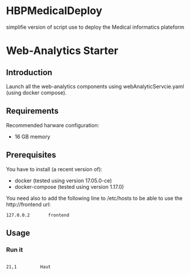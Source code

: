 # HBPMedicalDeploy
simplifie version of script use to deploy the Medical informatics plateform
# Web-Analytics Starter

## Introduction

Launch all the web-analytics components using webAnalyticServcie.yaml (using docker compose).

## Requirements

Recommended harware configuration:
* 16 GB memory

## Prerequisites

You have to install (a recent version of):
* docker (tested using version 17.05.0-ce)
* docker-compose (tested using version 1.17.0)

You need also to add the following line to /etc/hosts to be able to use the http://frontend url:

```
127.0.0.2       frontend
```

## Usage

### Run it
                                                                              21,1         Haut

